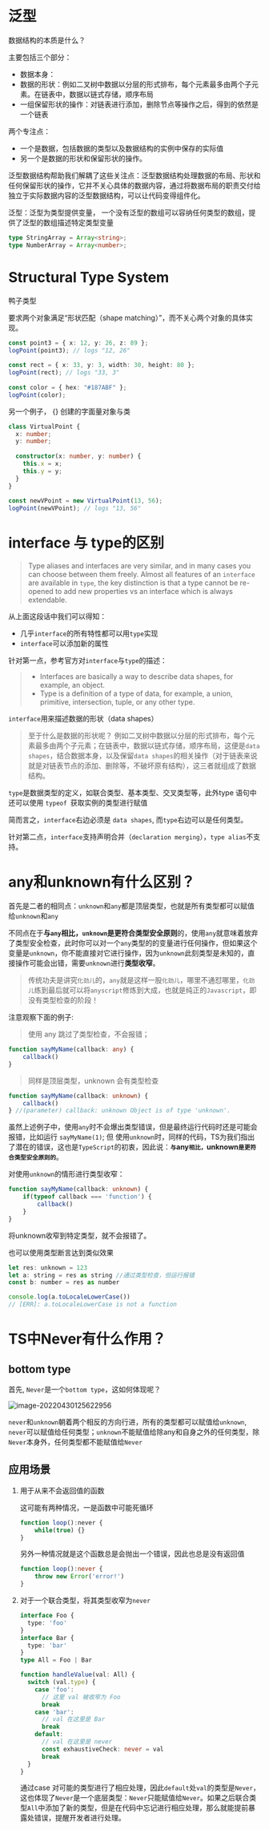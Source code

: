 # 泛型

数据结构的本质是什么？

主要包括三个部分：

- 数据本身：
- 数据的形状：例如二叉树中数据以分层的形式排布，每个元素最多由两个子元素。在链表中，数据以链式存储，顺序布局
- 一组保留形状的操作：对链表进行添加，删除节点等操作之后，得到的依然是一个链表

两个专注点：

- 一个是数据，包括数据的类型以及数据结构的实例中保存的实际值
- 另一个是数据的形状和保留形状的操作。

泛型数据结构帮助我们解耦了这些关注点：泛型数据结构处理数据的布局、形状和任何保留形状的操作，它并不关心具体的数据内容，通过将数据布局的职责交付给独立于实际数据内容的泛型数据结构，可以让代码变得组件化。



泛型：泛型为类型提供变量， 一个没有泛型的数组可以容纳任何类型的数组，提供了泛型的数组描述特定类型变量

```ts
type StringArray = Array<string>;
type NumberArray = Array<number>;
```



# Structural Type System

鸭子类型

要求两个对象满足“形状匹配（shape matching）”，而不关心两个对象的具体实现。

```ts
const point3 = { x: 12, y: 26, z: 89 };
logPoint(point3); // logs "12, 26"
 
const rect = { x: 33, y: 3, width: 30, height: 80 };
logPoint(rect); // logs "33, 3"
 
const color = { hex: "#187ABF" };
logPoint(color);
```

另一个例子， {} 创建的字面量对象与类

```ts
class VirtualPoint {
  x: number;
  y: number;
 
  constructor(x: number, y: number) {
    this.x = x;
    this.y = y;
  }
}
 
const newVPoint = new VirtualPoint(13, 56);
logPoint(newVPoint); // logs "13, 56"
```

# interface 与 type的区别

> Type aliases and interfaces are very similar, and in many cases you can choose between them freely. Almost all features of an `interface` are available in `type`, the key distinction is that a type cannot be re-opened to add new properties vs an interface which is always extendable.

从上面这段话中我们可以得知：

- 几乎`interface`的所有特性都可以用`type`实现
-  `interface`可以添加新的属性

针对第一点，参考官方对`interface`与`type`的描述：

> - Interfaces are basically a way to describe data shapes, for example, an object.
> - Type is a definition of a type of data, for example, a union, primitive, intersection, tuple, or any other type.

`interface`用来描述数据的形状（data shapes）

> 至于什么是数据的形状呢？ 例如二叉树中数据以分层的形式排布，每个元素最多由两个子元素；在链表中，数据以链式存储，顺序布局，这便是`data shapes`，结合数据本身，以及保留`data shapes`的相关操作（对于链表来说就是对链表节点的添加、删除等，不破坏原有结构），这三者就组成了数据结构。

`type`是数据类型的定义，如联合类型、基本类型、交叉类型等，此外type 语句中还可以使用 `typeof `获取实例的类型进行赋值

简而言之，`interface`右边必须是 `data shapes`, 而`type`右边可以是任何类型。

针对第二点，`interface`支持声明合并（`declaration merging`），`type alias`不支持。

# any和unknown有什么区别？

首先是二者的相同点：`unknown`和`any`都是顶层类型，也就是所有类型都可以赋值给`unknown`和`any`

不同点在于**与`any`相比，`unknown`是更符合类型安全原则**的，使用`any`就意味着放弃了类型安全检查，此时你可以对一个`any`类型的的变量进行任何操作，但如果这个变量是`unknown`，你不能直接对它进行操作，因为`unknown`此刻类型是未知的，直接操作可能会出错，需要`unknown`进行**类型收窄**。

> 传统功夫是讲究`化劲儿`的，`any`就是这样一股`化劲儿`，哪里不通怼哪里，`化劲儿`练到最后就可以将`anyscript`修炼到大成，也就是纯正的`Javascript`，即没有类型检查的阶段！

注意观察下面的例子:

> 使用 any 跳过了类型检查，不会报错；

```ts
function sayMyName(callback: any) {
    callback()
}
```

> 同样是顶层类型，unknown 会有类型检查

```ts
function sayMyName(callback: unknown) {
    callback()
} //(parameter) callback: unknown Object is of type 'unknown'.
```

虽然上述例子中，使用`any`时不会爆出类型错误，但是最终运行代码时还是可能会报错，比如运行 `sayMyName(1)`; 但 使用`unknown`时，同样的代码，TS为我们指出了潜在的错误，这也是`TypeScript`的初衷，因此说：**`与`any`相比，`unknown`是更符合类型安全原则的`**。

对使用`unknown`的情形进行类型收窄：

```ts
function sayMyName(callback: unknown) {
    if(typeof callback === 'function') {
        callback()
    }
}
```

将unknown收窄到特定类型，就不会报错了。

也可以使用类型断言达到类似效果

```js
let res: unknown = 123
let a: string = res as string //通过类型检查，但运行报错
const b: number = res as number 

console.log(a.toLocaleLowerCase()) 
// [ERR]: a.toLocaleLowerCase is not a function 
```

# TS中Never有什么作用？

## bottom type

首先, `Never`是一个`bottom type`，这如何体现呢？

![image-20220430125622956](../pictures/image-20220430125622956.png)

`never`和`unknown`朝着两个相反的方向行进，所有的类型都可以赋值给`unknown`, `never`可以赋值给任何类型；`unknown`不能赋值给除any和自身之外的任何类型，除`Never`本身外，任何类型都不能赋值给`Never`

## 应用场景

1. 用于从来不会返回值的函数

   这可能有两种情况，一是函数中可能死循环

   ```js
   function loop():never {
       while(true) {}
   }
   ```

   另外一种情况就是这个函数总是会抛出一个错误，因此也总是没有返回值

   ```ts
   function loop():never {
       throw new Error('error!')
   }
   ```

2. 对于一个联合类型，将其类型收窄为`never`

   ```ts
   interface Foo {
     type: 'foo'
   }
   interface Bar {
     type: 'bar'
   }
   type All = Foo | Bar
   ```

   ```ts
   function handleValue(val: All) {
     switch (val.type) {
       case 'foo':
         // 这里 val 被收窄为 Foo
         break
       case 'bar':
         // val 在这里是 Bar
         break
       default:
         // val 在这里是 never
         const exhaustiveCheck: never = val
         break
     }
   }
   ```

   通过case 对可能的类型进行了相应处理，因此`default`处`val`的类型是`Never`，这也体现了`Never`是一个底层类型：`Never`只能赋值给`Never`。如果之后联合类型`All`中添加了新的类型，但是在代码中忘记进行相应处理，那么就能提前暴露处错误，提醒开发者进行处理。

   ## 

   
